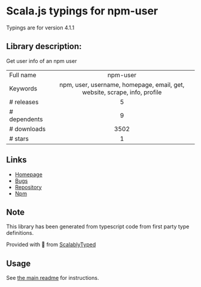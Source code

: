 
# Scala.js typings for npm-user

Typings are for version 4.1.1

## Library description:
Get user info of an npm user

|                    |                 |
| ------------------ | :-------------: |
| Full name          | npm-user |
| Keywords           | npm, user, username, homepage, email, get, website, scrape, info, profile |
| # releases         | 5 |
| # dependents       | 9 |
| # downloads        | 3502 |
| # stars            | 1 |

## Links
- [Homepage](https://github.com/sindresorhus/npm-user#readme)
- [Bugs](https://github.com/sindresorhus/npm-user/issues)
- [Repository](https://github.com/sindresorhus/npm-user)
- [Npm](https://www.npmjs.com/package/npm-user)
    


## Note
This library has been generated from typescript code from first party type definitions.

Provided with :purple_heart: from [ScalablyTyped](https://github.com/oyvindberg/ScalablyTyped)

## Usage
See [the main readme](../../readme.md) for instructions.


